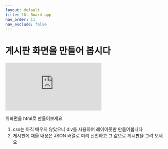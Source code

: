 ```yaml
---
layout: default
title: 10. Board app
nav_order: 11
nav_exclude: false
---
```


# 게시판 화면을 만들어 봅시다

![board](https://sir.kr/bbs/view_image.php?bo_table=yc5_plugin&fn=3745438703_L4YNZqn7_8fb0ec20e835e46c58f3849ada5cd0d52cb196df.jpg)  

위화면을 html로 만들어보세요
1. css는 아직 배우지 않았으니 div를 사용하여 레이아웃만 만들어봅니다
2. 게시판에 채울 내용은 JSON 배열로 미리 선언하고 그 값으로 게시판을 그려 보세요
